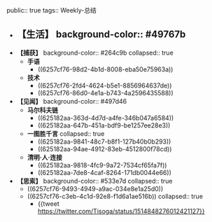 public:: true
tags:: Weekly-总结

- **【生活】**
  background-color:: #49767b
	-
- **【捕获】**
  background-color:: #264c9b
  collapsed:: true
	- **手语**
		- ((6257cf76-98d2-4b1d-8008-eba50e75963a))
	- **技术**
		- ((6257cf76-2fd4-4624-b5e1-8856964637de))
		- ((6257cf76-86d0-4e1a-b743-4a2596435588))
- **【见闻】**
  background-color:: #497d46
	- **马尔科夫链**
		- ((625182aa-363d-4d7d-a4fe-346b047a6584))
		- ((625182aa-647b-451a-bdf9-be1257ee28e3))
	- **一图胜千言**
	  collapsed:: true
		- ((625182aa-9841-48c7-b8f1-127b40b0b293))
		- ((625182aa-94ae-4912-83eb-4512800f78cd))
	- **清明·人·连接**
		- ((625182aa-9818-4fc9-9a72-7534cf65fa7f))
		- ((625182aa-7de8-4caf-8264-171db0044e66))
- **【思索】**
  background-color:: #533e7d
  collapsed:: true
	- ((6257cf76-9493-4949-a9ac-034e8e1a25d0))
	- ((6257cf76-c3eb-4c1d-92e8-f1d6a1ae516b))
	  collapsed:: true
		- {{tweet https://twitter.com/Tisoga/status/1514848276012421127}}
